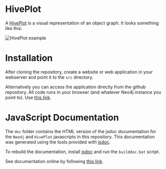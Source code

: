 # HivePlot

A [HivePlot](http://bost.ocks.org/mike/hive/) is a visual representation of an object graph. It looks something like this:

![HivePlot example](https://rawgit.com/NaviNet/Neo4j-HivePlot/master/hiveplot.png)

# Installation

After cloning the repository, create a website or web application in your webserver and point it to the `src` directory.

Alternatively you can access the application directly from the github repository. All code runs in your browser (and whatever Neo4j instance you point to). Use [this link](https://rawgit.com/NaviNet/Neo4j-HivePlot/master/src/hiveplot.html).

# JavaScript Documentation

The `doc` folder contains the HTML version of the jsdoc documentation for the `Neo4j` and `HivePlot` javascripts in this repository. This documentation was generated using the tools provided with [jsdoc](https://github.com/jsdoc3/jsdoc).

To rebuild the documentation, install [jsdoc](https://github.com/jsdoc3/jsdoc) and run the `builddoc.bat` script.

See documentation online by following [this link](https://rawgit.com/NaviNet/Neo4j-HivePlot/master/doc/index.html).
